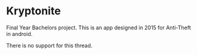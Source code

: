 # Kryptonite

Final Year Bachelors project.
This is an app designed in 2015 for Anti-Theft in android.

There is no support for this thread.
